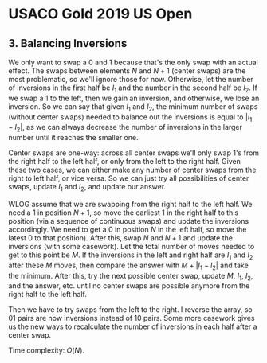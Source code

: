 # USACO Gold 2019 US Open

## 3. Balancing Inversions
We only want to swap a $0$ and $1$ because that's the only swap with an actual effect. The swaps between elements $N$ and $N+1$ (center swaps) are the most problematic, so we'll ignore those for now. Otherwise, let the number of inversions in the first half be $I_1$ and the number in the second half be $I_2$. If we swap a $1$ to the left, then we gain an inversion, and otherwise, we lose an inversion. So we can say that given $I_1$ and $I_2$, the minimum number of swaps (without center swaps) needed to balance out the inversions is equal to $|I_1-I_2|$, as we can always decrease the number of inversions in the larger number until it reaches the smaller one.

Center swaps are one-way: across all center swaps we'll only swap $1$'s from the right half to the left half, or only from the left to the right half. Given these two cases, we can either make any number of center swaps from the right to left half, or vice versa. So we can just try all possibilities of center swaps, update $I_1$ and $I_2$, and update our answer. 

WLOG assume that we are swapping from the right half to the left half. We need a $1$ in position $N+1$, so move the earliest $1$ in the right half to this position (via a sequence of continuous swaps) and update the inversions accordingly. We need to get a $0$ in position $N$ in the left half, so move the latest $0$ to that position). After this, swap $N$ and $N+1$ and update the inversions (with some casework). Let the total number of moves needed to get to this point be $M$. If the inversions in the left and right half are $I_1$ and $I_2$ after these $M$ moves, then compare the answer with $M+|I_1-I_2|$ and take the minimum. After this, try the next possible center swap, update $M$, $I_1$, $I_2$, and the answer, etc. until no center swaps are possible anymore from the right half to the left half.

Then we have to try swaps from the left to the right. I reverse the array, so $01$ pairs are now inversions instead of $10$ pairs. Some more casework gives us the new ways to recalculate the number of inversions in each half after a center swap.

Time complexity: $O(N)$.